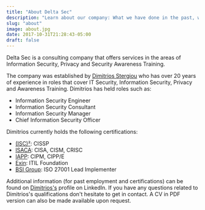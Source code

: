 ```yaml
---
title: "About Delta Sec"
description: "Learn about our company: What we have done in the past, what we are currently doing and who will be helping you if you choose to go with us"
slug: "about"
image: about.jpg
date: 2017-10-31T21:28:43-05:00
draft: false
---
```


Delta Sec is a consulting company that offers services in the areas of Information Security, Privacy and Security Awareness Training. 

The company was established by [Dimitrios Stergiou](https://www.linkedin.com/in/dstergiou/) who has over 20 years of experience in roles that cover IT Security, Information Security, Privacy and Awareness Training. Dimitrios has held roles such as:

* Information Security Engineer
* Information Security Consultant
* Information Security Manager
* Chief Information Security Officer

Dimitrios currently holds the following certifications:

* [(ISC)²](https://www.isc2.org): CISSP
* [ISACA](https://www.isaca.org): CISA, CISM, CRISC
* [IAPP](https://iapp.org/): CIPM, CIPP/E
* [Exin](https://www.exin.com/): ITIL Foundation
* [BSI Group](https://www.bsigroup.com/): ISO 27001 Lead Implementer

Additional information (for past employment and certifications) can be found on [Dimitrios's](https://www.linkedin.com/in/dstergiou/) profile on LinkedIn. If you have any questions related to Dimitrios's qualifications don't hesitate to get in contact. A CV in PDF version can also be made available upon request.

